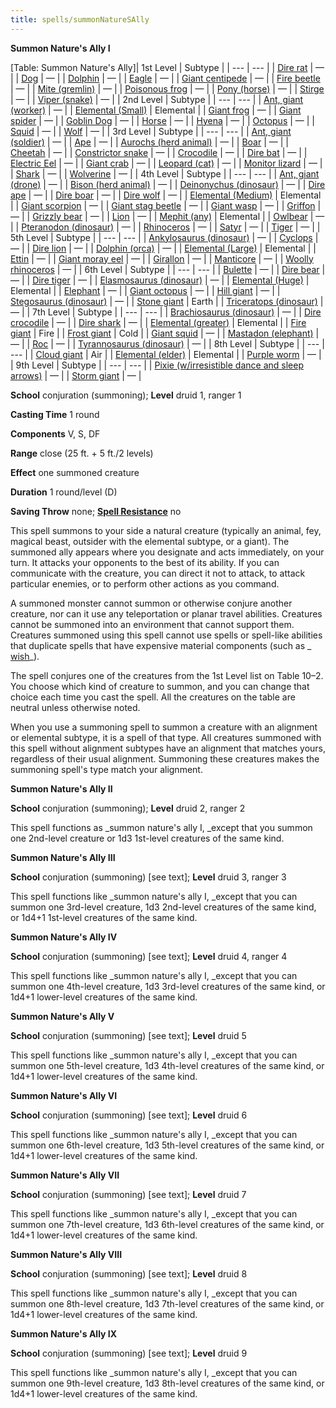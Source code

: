 ```yaml
---
title: spells/summonNatureSAlly
---
```

 **Summon Nature's Ally I**

[Table: Summon Nature's Ally]| 1st Level | Subtype |
| --- | --- |
| [Dire rat](../monsters/rat.md#_rat-dire) | — |
| [Dog](../monsters/dog.md#_dog) | — |
| [Dolphin](../monsters/dolphin.md#_dolphin) | — |
| [Eagle](../monsters/eagle.md#_eagle) | — |
| [Giant centipede](../monsters/centipede.md#_centipede-giant) | — |
| [Fire beetle](../monsters/beetle.md#_beetle-fire) | — |
| [Mite (gremlin)](../monsters/mite.md#_mite) | — |
| [Poisonous frog](../monsters/frog.md#_frog-poison) | — |
| [Pony (horse)](../monsters/horse.md#_horse-pony) | — |
| [Stirge](../monsters/stirge.md#_stirge) | — |
| [Viper (snake)](../monsters/familiar.md#_viper) | — |
| 2nd Level | Subtype |
| --- | --- |
| [Ant, giant (worker)](../monsters/ant.md#_ant-giant) | — |
| [Elemental (Small)](../monsters/elemental.md#_) | Elemental |
| [Giant frog](../monsters/frog.md#_frog-giant) | — |
| [Giant spider](../monsters/spider.md#_spider-giant) | — |
| [Goblin Dog](../monsters/goblinDog.md#_goblin-dog) | — |
| [Horse](../monsters/horse.md#_horse) | — |
| [Hyena](../monsters/hyena.md#_hyena) | — |
| [Octopus](../monsters/octopus.md#_octopus) | — |
| [Squid](../monsters/squid.md#_squid) | — |
| [Wolf](../monsters/wolf.md#_wolf) | — |
| 3rd Level | Subtype |
| --- | --- |
| [Ant, giant (soldier)](../monsters/ant.md#_ant-giant) | — |
| [Ape](../monsters/ape.md#_ape) | — |
| [Aurochs (herd animal)](../monsters/herdAnimal.md#_herd-animal-aurochs) | — |
| [Boar](../monsters/boar.md#_boar) | — |
| [Cheetah](../monsters/cat.md#_cat-cheetah) | — |
| [Constrictor snake](../monsters/snake.md#_snake-constrictor) | — |
| [Crocodile](../monsters/crocodile.md#_crocodile) | — |
| [Dire bat](../monsters/bat.md#_bat-dire) | — |
| [Electric Eel](../monsters/eel.md#_eel-electric) | — |
| [Giant crab](../monsters/crab.md#_crab-giant) | — |
| [Leopard (cat)](../monsters/cat.md#_cat-leopard) | — |
| [Monitor lizard](../monsters/lizard.md#_lizard-monitor) | — |
| [Shark](../monsters/shark.md#_shark) | — |
| [Wolverine](../monsters/wolverine.md#_wolverine) | — |
| 4th Level | Subtype |
| --- | --- |
| [Ant, giant (drone)](../monsters/ant.md#_ant-giant) | — |
| [Bison (herd animal)](../monsters/herdAnimal.md#_herd-animal-bison) | — |
| [Deinonychus (dinosaur)](../monsters/dinosaur.md#_dinosaur-deinonychus) | — |
| [Dire ape](../monsters/ape.md#_ape-dire) | — |
| [Dire boar](../monsters/boar.md#_boar-dire) | — |
| [Dire wolf](../monsters/wolf.md#_wolf-dire) | — |
| [Elemental (Medium)](../monsters/elemental.md#_) | Elemental |
| [Giant scorpion](../monsters/scorpion.md#_scorpion-giant) | — |
| [Giant stag beetle](../monsters/beetle.md#_beetle-giant-stag) | — |
| [Giant wasp](../monsters/wasp.md#_wasp-giant) | — |
| [Griffon](../monsters/griffon.md#_griffon) | — |
| [Grizzly bear](../monsters/bear.md#_bear-grizzly) | — |
| [Lion](../monsters/lion.md#_lion) | — |
| [Mephit (any)](../monsters/mephit.md#_) | Elemental |
| [Owlbear](../monsters/owlbear.md#_owlbear) | — |
| [Pteranodon (dinosaur)](../monsters/dinosaur.md#_dinosaur-pteranodon) | — |
| [Rhinoceros](../monsters/rhinoceros.md#_rhinoceros) | — |
| [Satyr](../monsters/satyr.md#_satyr) | — |
| [Tiger](../monsters/tiger.md#_tiger) | — |
| 5th Level | Subtype |
| --- | --- |
| [Ankylosaurus (dinosaur)](../monsters/dinosaur.md#_dinosaur-anklosaurus) | — |
| [Cyclops](../monsters/cyclops.md#_cyclops) | — |
| [Dire lion](../monsters/lion.md#_lion-dire) | — |
| [Dolphin (orca)](../monsters/dolphin.md#_dolphin-orca) | — |
| [Elemental (Large)](../monsters/elemental.md#_) | Elemental |
| [Ettin](../monsters/ettin.md#_ettin) | — |
| [Giant moray eel](../monsters/eel.md#_eel-giant-moray) | — |
| [Girallon](../monsters/girallon.md#_girallon) | — |
| [Manticore](../monsters/manticore.md#_manticore) | — |
| [Woolly rhinoceros](../monsters/rhinoceros.md#_rhinoceros-woolly) | — |
| 6th Level | Subtype |
| --- | --- |
| [Bulette](../monsters/bulette.md#_bulette) | — |
| [Dire bear](../monsters/bear.md#_bear-dire) | — |
| [Dire tiger](../monsters/tiger.md#_tiger-dire) | — |
| [Elasmosaurus (dinosaur)](../monsters/dinosaur.md#_dinosaur-elasmosaurus) | — |
| [Elemental (Huge)](../monsters/elemental.md#_) | Elemental |
| [Elephant](../monsters/elephant.md#_elephant) | — |
| [Giant octopus](../monsters/octopus.md#_octopus-giant) | — |
| [Hill giant](../monsters/giant.md#_giant-hill) | — |
| [Stegosaurus (dinosaur)](../monsters/dinosaur.md#_dinosaur-dtegosaurus) | — |
| [Stone giant](../monsters/giant.md#_giant-stone) | Earth |
| [Triceratops (dinosaur)](../monsters/dinosaur.md#_dinosaur-triceratops) | — |
| 7th Level | Subtype |
| --- | --- |
| [Brachiosaurus (dinosaur)](../monsters/dinosaur.md#_dinosaur-brachiosaurus) | — |
| [Dire crocodile](../monsters/crocodile.md#_crocodile-dire) | — |
| [Dire shark](../monsters/shark.md#_shark-dire) | — |
| [Elemental (greater)](../monsters/elemental.md#_) | Elemental |
| [Fire giant](../monsters/giant.md#_giant-fire) | Fire |
| [Frost giant](../monsters/giant.md#_giant-frost) | Cold |
| [Giant squid](../monsters/squid.md#_squid-giant) | — |
| [Mastadon (elephant)](../monsters/elephant.md#_elephant-mastodon) | — |
| [Roc](../monsters/roc.md#_roc) | — |
| [Tyrannosaurus (dinosaur)](../monsters/dinosaur.md#_dinosaur-tyrannosaurus) | — |
| 8th Level | Subtype |
| --- | --- |
| [Cloud giant](../monsters/giant.md#_giant-cloud) | Air |
| [Elemental (elder)](../monsters/elemental.md#_) | Elemental |
| [Purple worm](../monsters/purpleWorm.md#_purple-worm) | — |
| 9th Level | Subtype |
| --- | --- |
| [Pixie (w/irresistible dance and sleep arrows)](../monsters/pixie.md#_pixie) | — |
| [Storm giant](../monsters/giant.md#_giant-storm) | — |

**School** conjuration (summoning); **Level** druid 1, ranger 1

**Casting Time** 1 round

**Components** V, S, DF

**Range** close (25 ft. + 5 ft./2 levels)

**Effect** one summoned creature

**Duration** 1 round/level (D)

**Saving Throw** none; **[Spell Resistance](../glossary.md#_spell-resistance)** no

This spell summons to your side a natural creature (typically an animal, fey, magical beast, outsider with the elemental subtype, or a giant). The summoned ally appears where you designate and acts immediately, on your turn. It attacks your opponents to the best of its ability. If you can communicate with the creature, you can direct it not to attack, to attack particular enemies, or to perform other actions as you command.

A summoned monster cannot summon or otherwise conjure another creature, nor can it use any teleportation or planar travel abilities. Creatures cannot be summoned into an environment that cannot support them. Creatures summoned using this spell cannot use spells or spell-like abilities that duplicate spells that have expensive material components (such as _ [wish](wish.md#_wish)_).

The spell conjures one of the creatures from the 1st Level list on Table 10–2. You choose which kind of creature to summon, and you can change that choice each time you cast the spell. All the creatures on the table are neutral unless otherwise noted.

When you use a summoning spell to summon a creature with an alignment or elemental subtype, it is a spell of that type. All creatures summoned with this spell without alignment subtypes have an alignment that matches yours, regardless of their usual alignment. Summoning these creatures makes the summoning spell's type match your alignment.

**Summon Nature's Ally II**

**School** conjuration (summoning); **Level** druid 2, ranger 2

This spell functions as _summon nature's ally I, _except that you summon one 2nd-level creature or 1d3 1st-level creatures of the same kind.

**Summon Nature's Ally III**

**School** conjuration (summoning) [see text]; **Level** druid 3, ranger 3

This spell functions like _summon nature's ally I, _except that you can summon one 3rd-level creature, 1d3 2nd-level creatures of the same kind, or 1d4+1 1st-level creatures of the same kind.

**Summon Nature's Ally IV**

**School** conjuration (summoning) [see text]; **Level** druid 4, ranger 4

This spell functions like _summon nature's ally I, _except that you can summon one 4th-level creature, 1d3 3rd-level creatures of the same kind, or 1d4+1 lower-level creatures of the same kind.

**Summon Nature's Ally V**

**School** conjuration (summoning) [see text]; **Level** druid 5

This spell functions like _summon nature's ally I, _except that you can summon one 5th-level creature, 1d3 4th-level creatures of the same kind, or 1d4+1 lower-level creatures of the same kind.

**Summon Nature's Ally VI**

**School** conjuration (summoning) [see text]; **Level** druid 6

This spell functions like _summon nature's ally I, _except that you can summon one 6th-level creature, 1d3 5th-level creatures of the same kind, or 1d4+1 lower-level creatures of the same kind.

**Summon Nature's Ally VII**

**School** conjuration (summoning) [see text]; **Level** druid 7

This spell functions like _summon nature's ally I, _except that you can summon one 7th-level creature, 1d3 6th-level creatures of the same kind, or 1d4+1 lower-level creatures of the same kind.

**Summon Nature's Ally VIII**

**School** conjuration (summoning) [see text]; **Level** druid 8

This spell functions like _summon nature's ally I, _except that you can summon one 8th-level creature, 1d3 7th-level creatures of the same kind, or 1d4+1 lower-level creatures of the same kind.

**Summon Nature's Ally IX**

**School** conjuration (summoning) [see text]; **Level** druid 9

This spell functions like _summon nature's ally I, _except that you can summon one 9th-level creature, 1d3 8th-level creatures of the same kind, or 1d4+1 lower-level creatures of the same kind.

